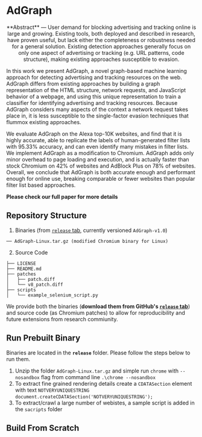 # AdGraph
<p style="text-align: center;">
**Abstract** — User demand for blocking advertising and tracking online is large and growing. Existing tools, both deployed and described in research, have proven useful, but lack either the completeness or robustness needed for a general solution. Existing detection approaches generally focus on only one aspect of advertising or tracking (e.g. URL patterns, code structure), making existing approaches susceptible to evasion.

In this work we present AdGraph, a novel graph-based machine learning approach for detecting advertising and tracking resources on the web. AdGraph differs from existing approaches by building a graph representation of the HTML structure, network requests, and JavaScript behavior of a webpage, and using this unique representation to train a classifier for identifying advertising and tracking resources. Because AdGraph considers many aspects of the context a network request takes place in, it is less susceptible to the single-factor evasion techniques that flummox existing approaches.

We evaluate AdGraph on the Alexa top-10K websites, and find that it is highly accurate, able to replicate the labels of human-generated filter lists with 95.33% accuracy, and can even identify many mistakes in filter lists. We implement AdGraph as a modification to Chromium. AdGraph adds only minor overhead to page loading and execution, and is actually faster than stock Chromium on 42% of websites and AdBlock Plus on 78% of websites. Overall, we conclude that AdGraph is both accurate enough and performant enough for online use, breaking comparable or fewer websites than popular filter list based approaches.

</p>

**Please check our full paper for more details**

## Repository Structure

1. Binaries (from [`release` tab](https://github.com/uiowa-irl/AdGraph/releases), currently versioned `AdGraph-v1.0`)
```
── AdGraph-Linux.tar.gz (modified Chromium binary for Linux)
```
2. Source Code
```
├── LICENSE
├── README.md
├── patches
│   ├── patch.diff
│   └── v8_patch.diff
├── scripts
│   └── example_selenium_script.py
```
We provide both the binaries (**download them from GitHub's [`release` tab](https://github.com/uiowa-irl/AdGraph/releases)**) and source code (as Chromium patches) to allow for reproducibility and future extensions from research commiunity.

## Run Prebuilt Binary
Binaries are located in the **`release`** folder. Please follow the steps below to run them.

1. Unzip the folder `AdGraph-Linux.tar.gz` and simple run `chrome` with `--nosandbox` flag from command line 
```.\chrome --nosandbox```
2. To extract fine grained rendering details create a `CDATASection` element with text `NOTVERYUNIQUESTRING`
```document.createCDATASection('NOTVERYUNIQUESTRING');```
3. To extract/crawl a large number of webistes, a sample script is added in the `sacripts` folder

## Build From Scratch

